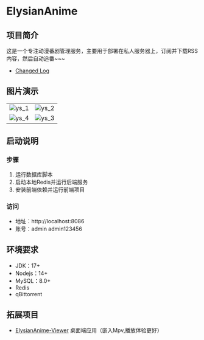 ﻿# ElysianAnime

## 项目简介

这是一个专注动漫番剧管理服务，主要用于部署在私人服务器上，订阅并下载RSS内容，然后自动追番~~~

- [Changed Log](release-note.md)

## 图片演示

<table>
    <tr>
        <td><img src="https://s2.loli.net/2024/11/28/pFYerHvohikbKsB.png" alt="ys_1"/></td>
        <td><img src="https://s2.loli.net/2024/11/28/OT3JaUspN14PYxE.png" alt="ys_2"/></td>
    </tr>
    <tr>
        <td><img src="https://s2.loli.net/2024/11/28/Ct4dJWZcwufG3gL.png" alt="ys_4"/></td>
        <td><img src="https://s2.loli.net/2024/11/28/zovg5e2t1OpiLqB.png" alt="ys_3"/></td>
    </tr>
</table>


## 启动说明

### 步骤

1. 运行数据库脚本
2. 启动本地Redis并运行后端服务
3. 安装前端依赖并运行前端项目

### 访问

* 地址：http://localhost:8086
* 账号：admin admin123456

## 环境要求

- JDK：17+
- Nodejs：14+
- MySQL：8.0+
- Redis
- qBittorrent

## 拓展项目

- [ElysianAnime-Viewer](https://github.com/CoCoTeaNet/ElysianAnime-Viewer) 桌面端应用（嵌入Mpv,播放体验更好）
